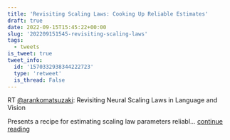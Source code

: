 ```yaml
---
title: 'Revisiting Scaling Laws: Cooking Up Reliable Estimates'
draft: true
date: 2022-09-15T15:45:22+00:00
slug: '202209151545-revisiting-scaling-laws'
tags:
  - tweets
is_tweet: true
tweet_info:
  id: '1570332938344222723'
  type: 'retweet'
  is_thread: False
---
```




RT [@arankomatsuzaki](https://x.com/arankomatsuzaki): Revisiting Neural Scaling Laws in Language and Vision

Presents a recipe for estimating scaling law parameters reliabl… [continue reading](https://x.com/sytelus/status/1570332938344222723)
